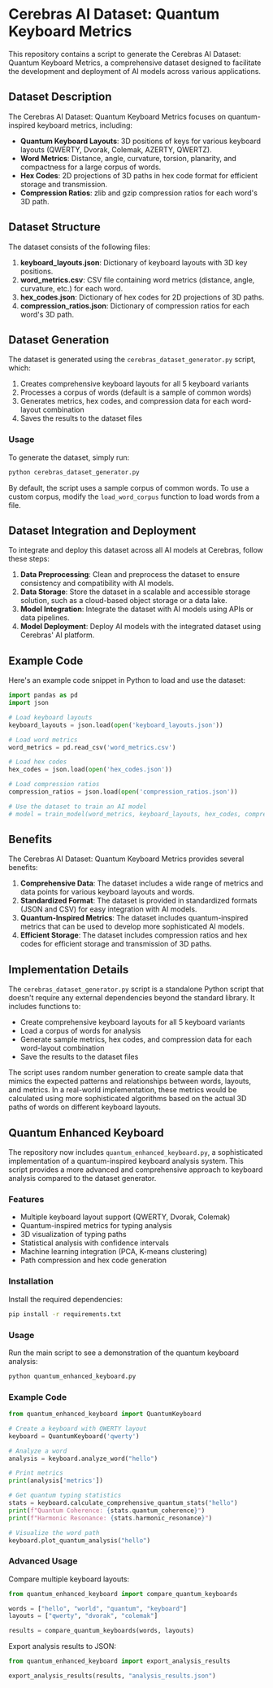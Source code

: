 # Cerebras AI Dataset: Quantum Keyboard Metrics

This repository contains a script to generate the Cerebras AI Dataset: Quantum Keyboard Metrics, a comprehensive dataset designed to facilitate the development and deployment of AI models across various applications.

## Dataset Description

The Cerebras AI Dataset: Quantum Keyboard Metrics focuses on quantum-inspired keyboard metrics, including:

- **Quantum Keyboard Layouts**: 3D positions of keys for various keyboard layouts (QWERTY, Dvorak, Colemak, AZERTY, QWERTZ).
- **Word Metrics**: Distance, angle, curvature, torsion, planarity, and compactness for a large corpus of words.
- **Hex Codes**: 2D projections of 3D paths in hex code format for efficient storage and transmission.
- **Compression Ratios**: zlib and gzip compression ratios for each word's 3D path.

## Dataset Structure

The dataset consists of the following files:

1. **keyboard_layouts.json**: Dictionary of keyboard layouts with 3D key positions.
2. **word_metrics.csv**: CSV file containing word metrics (distance, angle, curvature, etc.) for each word.
3. **hex_codes.json**: Dictionary of hex codes for 2D projections of 3D paths.
4. **compression_ratios.json**: Dictionary of compression ratios for each word's 3D path.

## Dataset Generation

The dataset is generated using the `cerebras_dataset_generator.py` script, which:

1. Creates comprehensive keyboard layouts for all 5 keyboard variants
2. Processes a corpus of words (default is a sample of common words)
3. Generates metrics, hex codes, and compression data for each word-layout combination
4. Saves the results to the dataset files

### Usage

To generate the dataset, simply run:

```bash
python cerebras_dataset_generator.py
```

By default, the script uses a sample corpus of common words. To use a custom corpus, modify the `load_word_corpus` function to load words from a file.

## Dataset Integration and Deployment

To integrate and deploy this dataset across all AI models at Cerebras, follow these steps:

1. **Data Preprocessing**: Clean and preprocess the dataset to ensure consistency and compatibility with AI models.
2. **Data Storage**: Store the dataset in a scalable and accessible storage solution, such as a cloud-based object storage or a data lake.
3. **Model Integration**: Integrate the dataset with AI models using APIs or data pipelines.
4. **Model Deployment**: Deploy AI models with the integrated dataset using Cerebras' AI platform.

## Example Code

Here's an example code snippet in Python to load and use the dataset:

```python
import pandas as pd
import json

# Load keyboard layouts
keyboard_layouts = json.load(open('keyboard_layouts.json'))

# Load word metrics
word_metrics = pd.read_csv('word_metrics.csv')

# Load hex codes
hex_codes = json.load(open('hex_codes.json'))

# Load compression ratios
compression_ratios = json.load(open('compression_ratios.json'))

# Use the dataset to train an AI model
# model = train_model(word_metrics, keyboard_layouts, hex_codes, compression_ratios)
```

## Benefits

The Cerebras AI Dataset: Quantum Keyboard Metrics provides several benefits:

1. **Comprehensive Data**: The dataset includes a wide range of metrics and data points for various keyboard layouts and words.
2. **Standardized Format**: The dataset is provided in standardized formats (JSON and CSV) for easy integration with AI models.
3. **Quantum-Inspired Metrics**: The dataset includes quantum-inspired metrics that can be used to develop more sophisticated AI models.
4. **Efficient Storage**: The dataset includes compression ratios and hex codes for efficient storage and transmission of 3D paths.

## Implementation Details

The `cerebras_dataset_generator.py` script is a standalone Python script that doesn't require any external dependencies beyond the standard library. It includes functions to:

- Create comprehensive keyboard layouts for all 5 keyboard variants
- Load a corpus of words for analysis
- Generate sample metrics, hex codes, and compression data for each word-layout combination
- Save the results to the dataset files

The script uses random number generation to create sample data that mimics the expected patterns and relationships between words, layouts, and metrics. In a real-world implementation, these metrics would be calculated using more sophisticated algorithms based on the actual 3D paths of words on different keyboard layouts.

## Quantum Enhanced Keyboard

The repository now includes `quantum_enhanced_keyboard.py`, a sophisticated implementation of a quantum-inspired keyboard analysis system. This script provides a more advanced and comprehensive approach to keyboard analysis compared to the dataset generator.

### Features

- Multiple keyboard layout support (QWERTY, Dvorak, Colemak)
- Quantum-inspired metrics for typing analysis
- 3D visualization of typing paths
- Statistical analysis with confidence intervals
- Machine learning integration (PCA, K-means clustering)
- Path compression and hex code generation

### Installation

Install the required dependencies:

```bash
pip install -r requirements.txt
```

### Usage

Run the main script to see a demonstration of the quantum keyboard analysis:

```bash
python quantum_enhanced_keyboard.py
```

### Example Code

```python
from quantum_enhanced_keyboard import QuantumKeyboard

# Create a keyboard with QWERTY layout
keyboard = QuantumKeyboard('qwerty')

# Analyze a word
analysis = keyboard.analyze_word("hello")

# Print metrics
print(analysis['metrics'])

# Get quantum typing statistics
stats = keyboard.calculate_comprehensive_quantum_stats("hello")
print(f"Quantum Coherence: {stats.quantum_coherence}")
print(f"Harmonic Resonance: {stats.harmonic_resonance}")

# Visualize the word path
keyboard.plot_quantum_analysis("hello")
```

### Advanced Usage

Compare multiple keyboard layouts:

```python
from quantum_enhanced_keyboard import compare_quantum_keyboards

words = ["hello", "world", "quantum", "keyboard"]
layouts = ["qwerty", "dvorak", "colemak"]

results = compare_quantum_keyboards(words, layouts)
```

Export analysis results to JSON:

```python
from quantum_enhanced_keyboard import export_analysis_results

export_analysis_results(results, "analysis_results.json")
```
